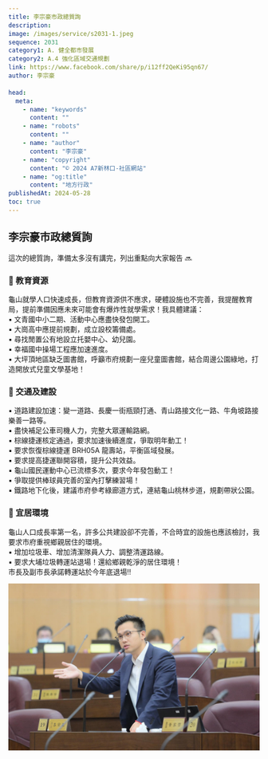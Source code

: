 ```yaml
---
title: 李宗豪市政總質詢
description:
image: /images/service/s2031-1.jpeg
sequence: 2031
category1: A. 健全都市發展
category2: A.4 強化區域交通規劃
link: https://www.facebook.com/share/p/i12ff2QeKi95qn67/
author: 李宗豪

head:
  meta:
    - name: "keywords"
      content: ""
    - name: "robots"
      content: ""
    - name: "author"
      content: "李宗豪"
    - name: "copyright"
      content: "© 2024 A7新林口-社區網站"
    - name: "og:title"
      content: "地方行政"
publishedAt: 2024-05-28
toc: true
---
```


## 李宗豪市政總質詢

這次的總質詢，準備太多沒有講完，列出重點向大家報告 🔜

### 📌 教育資源

龜山就學人口快速成長，但教育資源供不應求，硬體設施也不完善，我提醒教育局，提前準備因應未來可能會有爆炸性就學需求！我具體建議：  
▪️ 文青國中小二期、活動中心應盡快發包開工。  
▪️ 大崗高中應提前規劃，成立設校籌備處。  
▪️ 尋找閒置公有地設立托嬰中心、幼兒園。  
▪️ 幸福國中操場工程應加速進度。  
▪️ 大坪頂地區缺乏圖書館，呼籲市府規劃一座兒童圖書館，結合周邊公園綠地，打造開放式兒童文學基地！

### 📌 交通及建設

▪️ 道路建設加速：變一道路、長慶一街瓶頸打通、青山路接文化一路、牛角坡路接樂善一路等。  
▪️ 盡快補足公車司機人力，完整大眾運輸路網。  
▪️ 棕線捷運核定通過，要求加速後續進度，爭取明年動工！  
▪️ 要求恢復棕線捷運 BRH05A 龍壽站，平衡區域發展。  
▪️ 要求提高捷運聯開容積，提升公共效益。  
▪️ 龜山國民運動中心已流標多次，要求今年發包動工！  
▪️ 爭取提供棒球員完善的室內打擊練習場！  
▪️ 鐵路地下化後，建議市府參考綠廊道方式，連結龜山桃林步道，規劃帶狀公園。

### 📌 宜居環境

龜山人口成長率第一名，許多公共建設卻不完善，不合時宜的設施也應該檢討，我要求市府重視鄉親居住的環境。  
▪️ 增加垃圾車、增加清潔隊員人力、調整清運路線。  
▪️ 要求大埔垃圾轉運站退場！還給鄉親乾淨的居住環境！  
市長及副市長承諾轉運站於今年底退場‼️

![s2031-1.jpeg](/images/service/s2031-1.jpeg)
